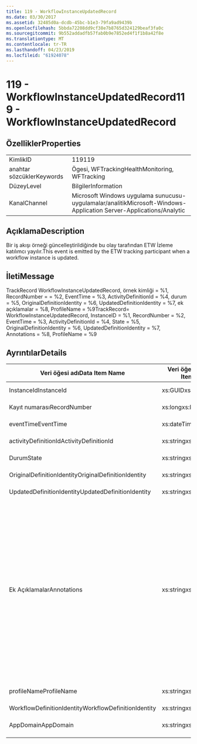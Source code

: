 ```yaml
---
title: 119 - WorkflowInstanceUpdatedRecord
ms.date: 03/30/2017
ms.assetid: 32485d0a-dcdb-45bc-b1e3-79fa9ad9439b
ms.openlocfilehash: 5bbda72208dd9cf38e7b8765d324129beaf3fa0c
ms.sourcegitcommit: 9b552addadfb57fab0b9e7852ed4f1f1b8a42f8e
ms.translationtype: MT
ms.contentlocale: tr-TR
ms.lasthandoff: 04/23/2019
ms.locfileid: "61924078"
---
```

# <a name="119---workflowinstanceupdatedrecord"></a><span data-ttu-id="2bb45-102">119 - WorkflowInstanceUpdatedRecord</span><span class="sxs-lookup"><span data-stu-id="2bb45-102">119 - WorkflowInstanceUpdatedRecord</span></span>
## <a name="properties"></a><span data-ttu-id="2bb45-103">Özellikler</span><span class="sxs-lookup"><span data-stu-id="2bb45-103">Properties</span></span>  
  
|||  
|-|-|  
|<span data-ttu-id="2bb45-104">Kimlik</span><span class="sxs-lookup"><span data-stu-id="2bb45-104">ID</span></span>|<span data-ttu-id="2bb45-105">119</span><span class="sxs-lookup"><span data-stu-id="2bb45-105">119</span></span>|  
|<span data-ttu-id="2bb45-106">anahtar sözcükler</span><span class="sxs-lookup"><span data-stu-id="2bb45-106">Keywords</span></span>|<span data-ttu-id="2bb45-107">Ögesi, WFTracking</span><span class="sxs-lookup"><span data-stu-id="2bb45-107">HealthMonitoring, WFTracking</span></span>|  
|<span data-ttu-id="2bb45-108">Düzey</span><span class="sxs-lookup"><span data-stu-id="2bb45-108">Level</span></span>|<span data-ttu-id="2bb45-109">Bilgiler</span><span class="sxs-lookup"><span data-stu-id="2bb45-109">Information</span></span>|  
|<span data-ttu-id="2bb45-110">Kanal</span><span class="sxs-lookup"><span data-stu-id="2bb45-110">Channel</span></span>|<span data-ttu-id="2bb45-111">Microsoft Windows uygulama sunucusu-uygulamalar/analitik</span><span class="sxs-lookup"><span data-stu-id="2bb45-111">Microsoft-Windows-Application Server-Applications/Analytic</span></span>|  
  
## <a name="description"></a><span data-ttu-id="2bb45-112">Açıklama</span><span class="sxs-lookup"><span data-stu-id="2bb45-112">Description</span></span>  
 <span data-ttu-id="2bb45-113">Bir iş akışı örneği güncelleştirildiğinde bu olay tarafından ETW İzleme katılımcı yayılır.</span><span class="sxs-lookup"><span data-stu-id="2bb45-113">This event is emitted by the ETW tracking participant when a workflow instance is updated.</span></span>  
  
## <a name="message"></a><span data-ttu-id="2bb45-114">İleti</span><span class="sxs-lookup"><span data-stu-id="2bb45-114">Message</span></span>  
 <span data-ttu-id="2bb45-115">TrackRecord WorkflowInstanceUpdatedRecord, örnek kimliği = %1, RecordNumber = = %2, EventTime = %3, ActivityDefinitionId = %4, durum = %5, OriginalDefinitionIdentity = %6, UpdatedDefinitionIdentity = %7, ek açıklamalar = %8, ProfileName = %9</span><span class="sxs-lookup"><span data-stu-id="2bb45-115">TrackRecord= WorkflowInstanceUpdatedRecord, InstanceID = %1, RecordNumber = %2, EventTime = %3, ActivityDefinitionId = %4, State = %5, OriginalDefinitionIdentity = %6, UpdatedDefinitionIdentity = %7, Annotations = %8, ProfileName = %9</span></span>  
  
## <a name="details"></a><span data-ttu-id="2bb45-116">Ayrıntılar</span><span class="sxs-lookup"><span data-stu-id="2bb45-116">Details</span></span>  
  
|<span data-ttu-id="2bb45-117">Veri öğesi adı</span><span class="sxs-lookup"><span data-stu-id="2bb45-117">Data Item Name</span></span>|<span data-ttu-id="2bb45-118">Veri öğesi türü</span><span class="sxs-lookup"><span data-stu-id="2bb45-118">Data Item Type</span></span>|<span data-ttu-id="2bb45-119">Açıklama</span><span class="sxs-lookup"><span data-stu-id="2bb45-119">Description</span></span>|  
|--------------------|--------------------|-----------------|  
|<span data-ttu-id="2bb45-120">InstanceId</span><span class="sxs-lookup"><span data-stu-id="2bb45-120">InstanceId</span></span>|<span data-ttu-id="2bb45-121">xs:GUID</span><span class="sxs-lookup"><span data-stu-id="2bb45-121">xs:GUID</span></span>|<span data-ttu-id="2bb45-122">İş akışı örnek kimliği</span><span class="sxs-lookup"><span data-stu-id="2bb45-122">The instance id for the workflow</span></span>|  
|<span data-ttu-id="2bb45-123">Kayıt numarası</span><span class="sxs-lookup"><span data-stu-id="2bb45-123">RecordNumber</span></span>|<span data-ttu-id="2bb45-124">xs:long</span><span class="sxs-lookup"><span data-stu-id="2bb45-124">xs:long</span></span>|<span data-ttu-id="2bb45-125">Yayılan kaydın sıra numarası</span><span class="sxs-lookup"><span data-stu-id="2bb45-125">The sequence number of the emitted record</span></span>|  
|<span data-ttu-id="2bb45-126">eventTime</span><span class="sxs-lookup"><span data-stu-id="2bb45-126">EventTime</span></span>|<span data-ttu-id="2bb45-127">xs:dateTime</span><span class="sxs-lookup"><span data-stu-id="2bb45-127">xs:dateTime</span></span>|<span data-ttu-id="2bb45-128">Olay gösteriliyordu, UTC zamanı</span><span class="sxs-lookup"><span data-stu-id="2bb45-128">The time in UTC when the event was emitted</span></span>|  
|<span data-ttu-id="2bb45-129">activityDefinitionId</span><span class="sxs-lookup"><span data-stu-id="2bb45-129">ActivityDefinitionId</span></span>|<span data-ttu-id="2bb45-130">xs:string</span><span class="sxs-lookup"><span data-stu-id="2bb45-130">xs:string</span></span>|<span data-ttu-id="2bb45-131">İş akışı içinde Kök etkinlik adı</span><span class="sxs-lookup"><span data-stu-id="2bb45-131">The name of the root activity in the workflow</span></span>|  
|<span data-ttu-id="2bb45-132">Durum</span><span class="sxs-lookup"><span data-stu-id="2bb45-132">State</span></span>|<span data-ttu-id="2bb45-133">xs:string</span><span class="sxs-lookup"><span data-stu-id="2bb45-133">xs:string</span></span>|<span data-ttu-id="2bb45-134">İş akışının geçerli durumu.</span><span class="sxs-lookup"><span data-stu-id="2bb45-134">The current state of the Workflow.</span></span>|  
|<span data-ttu-id="2bb45-135">OriginalDefinitionIdentity</span><span class="sxs-lookup"><span data-stu-id="2bb45-135">OriginalDefinitionIdentity</span></span>|<span data-ttu-id="2bb45-136">xs:string</span><span class="sxs-lookup"><span data-stu-id="2bb45-136">xs:string</span></span>|<span data-ttu-id="2bb45-137">Özgün iş akışı tanımı kimliği</span><span class="sxs-lookup"><span data-stu-id="2bb45-137">The original workflow definition id</span></span>|  
|<span data-ttu-id="2bb45-138">UpdatedDefinitionIdentity</span><span class="sxs-lookup"><span data-stu-id="2bb45-138">UpdatedDefinitionIdentity</span></span>|<span data-ttu-id="2bb45-139">xs:string</span><span class="sxs-lookup"><span data-stu-id="2bb45-139">xs:string</span></span>|<span data-ttu-id="2bb45-140">Güncelleştirilmiş iş akışı tanımı kimliği</span><span class="sxs-lookup"><span data-stu-id="2bb45-140">The updated workflow definition id</span></span>|  
|<span data-ttu-id="2bb45-141">Ek Açıklamalar</span><span class="sxs-lookup"><span data-stu-id="2bb45-141">Annotations</span></span>|<span data-ttu-id="2bb45-142">xs:string</span><span class="sxs-lookup"><span data-stu-id="2bb45-142">xs:string</span></span>|<span data-ttu-id="2bb45-143">Bu olay için eklenen ek açıklamalar.</span><span class="sxs-lookup"><span data-stu-id="2bb45-143">The annotations that were added to this event.</span></span> <span data-ttu-id="2bb45-144">Değerlerini bir xml öğesi biçiminde depolanır \<öğeleri >\< öğe adı "annotationName" type="System.String =" > annotationValue\</item > \< /öğeler >.</span><span class="sxs-lookup"><span data-stu-id="2bb45-144">The values are stored in an xml element in the format \<items>\< item name = "annotationName" type="System.String">annotationValue\</item>\</items>.</span></span> <span data-ttu-id="2bb45-145">Dize içeriyorsa hiçbir ek açıklama belirtilirse \<öğeler / >.</span><span class="sxs-lookup"><span data-stu-id="2bb45-145">If no annotations are specified then the string contains \<items/>.</span></span> <span data-ttu-id="2bb45-146">ETW olay boyutu ETW arabellek boyutu veya ETW olayı için en fazla yükü sınırlıdır.</span><span class="sxs-lookup"><span data-stu-id="2bb45-146">The ETW event size is limited by the ETW buffer size or the max payload for an ETW event.</span></span> <span data-ttu-id="2bb45-147">Olay boyutu ETW limitlerini sonra olayı bırakarak ek açıklamalar ve ek açıklama değeri ile değiştirerek kesilmiş \<öğeleri >...  \< /öğeler >.</span><span class="sxs-lookup"><span data-stu-id="2bb45-147">If the size of the event exceeds the ETW limits, then the event is truncated by dropping the annotations and replacing the annotation value with \<items>...\</items>.</span></span>|  
|<span data-ttu-id="2bb45-148">profileName</span><span class="sxs-lookup"><span data-stu-id="2bb45-148">ProfileName</span></span>|<span data-ttu-id="2bb45-149">xs:string</span><span class="sxs-lookup"><span data-stu-id="2bb45-149">xs:string</span></span>|<span data-ttu-id="2bb45-150">Adı veya yayılan bu olay ile sonuçlanan bir izleme profili</span><span class="sxs-lookup"><span data-stu-id="2bb45-150">The name or the tracking profile that resulted in this event being emitted</span></span>|  
|<span data-ttu-id="2bb45-151">WorkflowDefinitionIdentity</span><span class="sxs-lookup"><span data-stu-id="2bb45-151">WorkflowDefinitionIdentity</span></span>|<span data-ttu-id="2bb45-152">xs:string</span><span class="sxs-lookup"><span data-stu-id="2bb45-152">xs:string</span></span>|<span data-ttu-id="2bb45-153">İş akışı tanımı kimliği</span><span class="sxs-lookup"><span data-stu-id="2bb45-153">The workflow definition id</span></span>|  
|<span data-ttu-id="2bb45-154">AppDomain</span><span class="sxs-lookup"><span data-stu-id="2bb45-154">AppDomain</span></span>|<span data-ttu-id="2bb45-155">xs:string</span><span class="sxs-lookup"><span data-stu-id="2bb45-155">xs:string</span></span>|<span data-ttu-id="2bb45-156">AppDomain.CurrentDomain.FriendlyName tarafından döndürülen dize.</span><span class="sxs-lookup"><span data-stu-id="2bb45-156">The string returned by AppDomain.CurrentDomain.FriendlyName.</span></span>|
